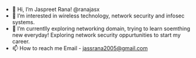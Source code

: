 - 👋 Hi, I’m Jaspreet Rana! @ranajasx
- 👀 I’m interested in wireless technology, network security and infosec systems.
- 🌱 I’m currentlly exploring networking domain, trying to learn soemthing new everyday! Exploring network security oppurtunities to start my career.
- 📫 How to reach me Email - jassrana2005@gmail.com

<!---
ranajasx/ranajasx is a ✨ special ✨ repository because its `README.md` (this file) appears on your GitHub profile.
You can click the Preview link to take a look at your changes.
--->

